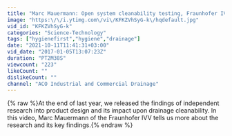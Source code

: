 ```yaml
---
title: "Marc Mauermann: Open system cleanability testing, Fraunhofer IVV"
image: "https:\/\/i.ytimg.com\/vi\/KFKZVhSyG-k\/hqdefault.jpg"
vid_id: "KFKZVhSyG-k"
categories: "Science-Technology"
tags: ["hygienefirst","hygiene","drainage"]
date: "2021-10-11T11:41:31+03:00"
vid_date: "2017-01-05T13:07:23Z"
duration: "PT2M38S"
viewcount: "223"
likeCount: ""
dislikeCount: ""
channel: "ACO Industrial and Commercial Drainage"
---
```

{% raw %}At the end of last year, we released the findings of independent research into product design and its impact upon drainage cleanability.  In this video, Marc Mauermann of the Fraunhofer IVV tells us more about the research and its key findings.{% endraw %}
